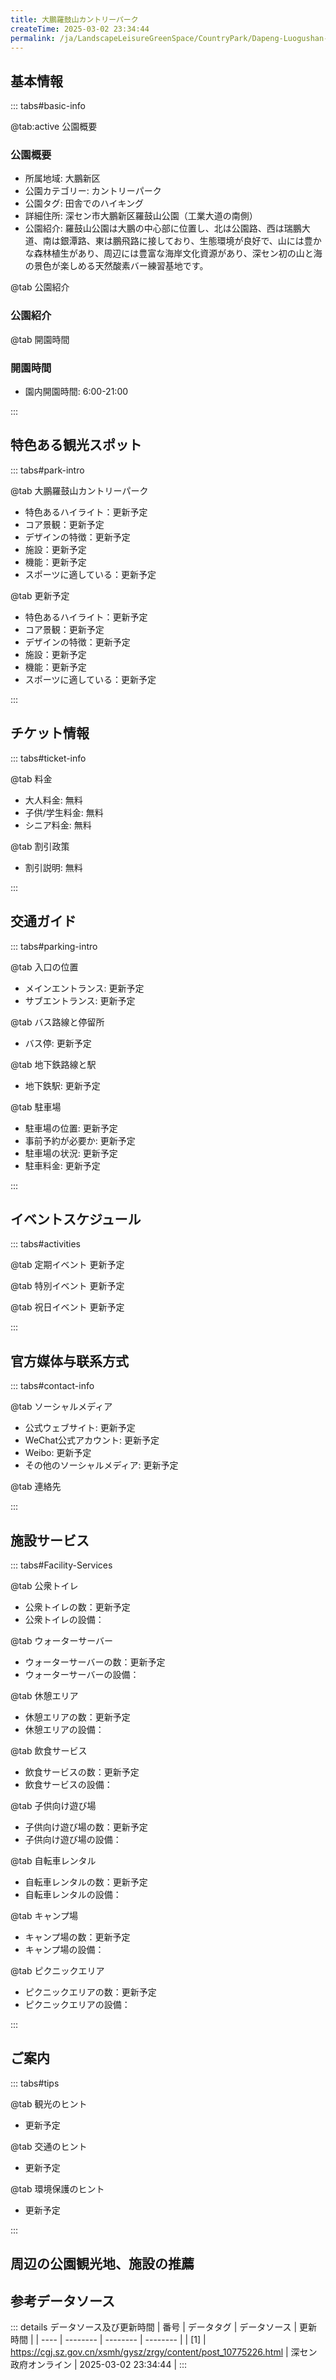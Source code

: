 ```yaml
---
title: 大鵬羅鼓山カントリーパーク
createTime: 2025-03-02 23:34:44
permalink: /ja/LandscapeLeisureGreenSpace/CountryPark/Dapeng-Luogushan-Country-Park/
---
```



<script setup>
import ImageSwiper from '/.vuepress/theme/components/ImageSwiper.vue'
// 轮播图数据
const swiperItems = [
    {
                link: 'https://cgj.sz.gov.cn/img/4/4005/4005956/10775226.png',
                title: '大鵬羅鼓山カントリーパーク',
                description: '',
                author: '深セン政府オンライン',
                date: '2025/03/03'
                },
  {
                link: 'https://cgj.sz.gov.cn/img/4/4005/4005956/10775226.png',
                title: '大鵬羅鼓山カントリーパーク',
                description: '',
                author: '深セン政府オンライン',
                date: '2025/03/03'
                }
]
// 配置项
const swiperConfig = {
  height: 500,
  showInfo: true
}
</script>
<!-- 轮播图组件 -->
<ImageSwiper :items="swiperItems" :config="swiperConfig" />



## 基本情報

::: tabs#basic-info

@tab:active 公園概要
### 公園概要
- 所属地域: 大鵬新区
- 公園カテゴリー: カントリーパーク
- 公園タグ: 田舎でのハイキング
- 詳細住所: 深セン市大鵬新区羅鼓山公園（工業大道の南側）
- 公園紹介: 羅鼓山公園は大鵬の中心部に位置し、北は公園路、西は瑞鵬大道、南は銀潭路、東は鵬飛路に接しており、生態環境が良好で、山には豊かな森林植生があり、周辺には豊富な海岸文化資源があり、深セン初の山と海の景色が楽しめる天然酸素バー練習基地です。

@tab 公園紹介
### 公園紹介
@tab 開園時間
### 開園時間
- 園内開園時間: 6:00-21:00

:::

## 特色ある観光スポット

::: tabs#park-intro

@tab 大鵬羅鼓山カントリーパーク
<ImageCard
image="https://cgj.sz.gov.cn/images/index20230710_1.png"
    title="大鵬羅鼓山カントリーパーク"
    description="羅鼓山郊野公園には、大鵬の特色を備えた“6in1”の多機能緑道があります。緑道沿いには8つの簡易休憩所と2つの展望台があり、展望台からは霧に包まれた大亜湾や“深セン第二の高峰”として知られる茅娘山を眺めることができ、山と海が織りなす羅鼓山郊野公園の優れた地理的位置を体感でき、大鵬の美しい景色を堪能できます。"
    date=""
    author="深セン政府オンライン"
/>


- 特色あるハイライト：更新予定
- コア景観：更新予定
- デザインの特徴：更新予定
- 施設：更新予定
- 機能：更新予定
- スポーツに適している：更新予定

@tab 更新予定
<ImageCard
image="https://cgj.sz.gov.cn/images/index20230710_1.png"
    title="大鵬羅鼓山カントリーパーク"
    description="羅鼓山郊野公園には、大鵬の特色を備えた“6in1”の多機能緑道があります。緑道沿いには8つの簡易休憩所と2つの展望台があり、展望台からは霧に包まれた大亜湾や“深セン第二の高峰”として知られる茅娘山を眺めることができ、山と海が織りなす羅鼓山郊野公園の優れた地理的位置を体感でき、大鵬の美しい景色を堪能できます。"
    date=""
    author="深セン政府オンライン"
/>


- 特色あるハイライト：更新予定
- コア景観：更新予定
- デザインの特徴：更新予定
- 施設：更新予定
- 機能：更新予定
- スポーツに適している：更新予定

:::

## チケット情報

::: tabs#ticket-info

@tab 料金
- 大人料金: 無料
- 子供/学生料金: 無料
- シニア料金: 無料

@tab 割引政策
- 割引説明: 無料

:::

## 交通ガイド

::: tabs#parking-intro

@tab 入口の位置
- メインエントランス: 更新予定
- サブエントランス: 更新予定

@tab バス路線と停留所
- バス停: 更新予定

@tab 地下鉄路線と駅
- 地下鉄駅: 更新予定

@tab 駐車場
- 駐車場の位置: 更新予定
- 事前予約が必要か: 更新予定
- 駐車場の状況: 更新予定
- 駐車料金: 更新予定

:::

## イベントスケジュール

::: tabs#activities

@tab 定期イベント
更新予定

@tab 特別イベント
更新予定

@tab 祝日イベント
更新予定

:::

## 官方媒体与联系方式

::: tabs#contact-info

@tab ソーシャルメディア
- 公式ウェブサイト: 更新予定
- WeChat公式アカウント: 更新予定
- Weibo: 更新予定
- その他のソーシャルメディア: 更新予定

@tab 連絡先

:::

## 施設サービス

::: tabs#Facility-Services

@tab 公衆トイレ
- 公衆トイレの数：更新予定
- 公衆トイレの設備：

@tab ウォーターサーバー
- ウォーターサーバーの数：更新予定
- ウォーターサーバーの設備：

@tab 休憩エリア
- 休憩エリアの数：更新予定
- 休憩エリアの設備：

@tab 飲食サービス
- 飲食サービスの数：更新予定
- 飲食サービスの設備：

@tab 子供向け遊び場
- 子供向け遊び場の数：更新予定
- 子供向け遊び場の設備：

@tab 自転車レンタル
- 自転車レンタルの数：更新予定
- 自転車レンタルの設備：

@tab キャンプ場
- キャンプ場の数：更新予定
- キャンプ場の設備：

@tab ピクニックエリア
- ピクニックエリアの数：更新予定
- ピクニックエリアの設備：

:::

## ご案内

::: tabs#tips

@tab 観光のヒント
- 更新予定

@tab 交通のヒント
- 更新予定

@tab 環境保護のヒント
- 更新予定

:::

## 周辺の公園観光地、施設の推薦

<CardGrid>
  <ImageCard
        image="http://cgj.sz.gov.cn/img/4/4006/4006110/10775588.jpg"
        title="大鵬半島国家地質公園"
        description="深セン大鵬半島国家地質公園は、面積46.07平方キロメートルをカバーし、深センで唯一の国家地質自然公園です。この公園は、数十億年前の古代の火山遺跡、美しい海岸地"
        href="/ja/LandscapeLeisureGreenSpace/GeologicalPark/Dapeng Peninsula National Geopark"
        author="深セン政府オンライン"
        date="2025/01/02"
      />
      <ImageCard
        image="http://cgj.sz.gov.cn/img/4/4006/4006110/10775588.jpg"
        title="大鵬半島国家地質公園"
        description="深セン大鵬半島国家地質公園は、面積46.07平方キロメートルをカバーし、深センで唯一の国家地質自然公園です。この公園は、数十億年前の古代の火山遺跡、美しい海岸地"
        href="/ja/LandscapeLeisureGreenSpace/GeologicalPark/Dapeng Peninsula National Geopark"
        author="深セン政府オンライン"
        date="2025/01/02"
      />
    </CardGrid>


## 参考データソース

::: details データソース及び更新時間
| 番号 | データタグ | データソース | 更新時間 |
| ---- | -------- | -------- | -------- |
| [1] | https://cgj.sz.gov.cn/xsmh/gysz/zrgy/content/post_10775226.html | 深セン政府オンライン | 2025-03-02 23:34:44 |
:::

